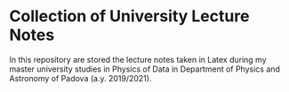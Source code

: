 # Collection of University Lecture Notes

In this repository are stored the lecture notes taken in Latex during my master university studies in Physics of Data in Department of Physics and Astronomy of Padova (a.y. 2019/2021).
